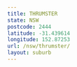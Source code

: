 ```yaml
---
title: THRUMSTER
state: NSW
postcode: 2444
latitude: -31.439614
longitude: 152.87253
url: /nsw/thrumster/
layout: suburb
---
```

